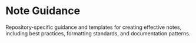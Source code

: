 # Note Guidance

Repository-specific guidance and templates for creating effective notes, including best practices, formatting standards, and documentation patterns.
